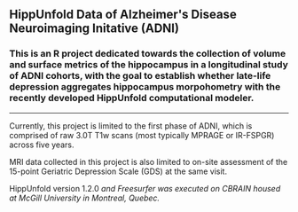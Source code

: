 HippUnfold Data of Alzheimer's Disease Neuroimaging Initative (ADNI)
---
### This is an R project dedicated towards the collection of volume and surface metrics of the hippocampus in a longitudinal study of ADNI cohorts, with the goal to establish whether late-life depression aggregates hippocampus morpohometry with the recently developed HippUnfold computational modeler.

---

Currently, this project is limited to the first phase of ADNI, which is comprised of raw 3.0T T1w scans (most typically MPRAGE or IR-FSPGR) across five years. 

MRI data collected in this project is also limited to on-site assessment of the 15-point Geriatric Depression Scale (GDS) at the same visit.

HippUnfold version 1.2.0 <cite> <description> and Freesurfer <version> <cite> was executed on CBRAIN housed at McGill University in Montreal, Quebec. <cite>
